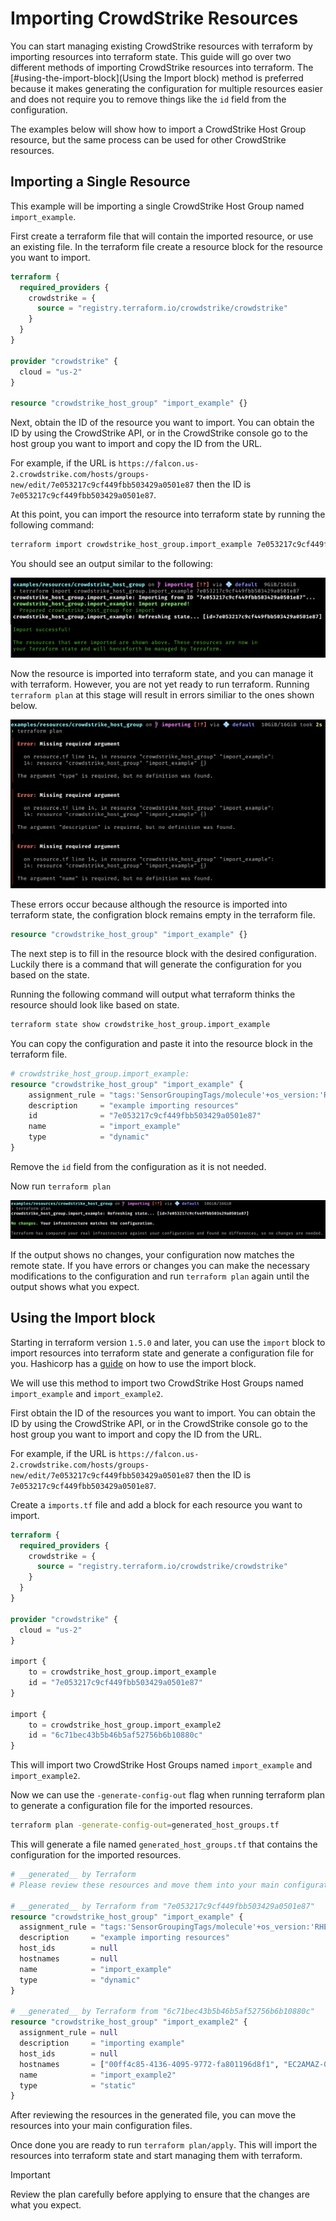 # Importing CrowdStrike Resources

You can start managing existing CrowdStrike resources with terraform by importing resources into terraform state. This guide will go over two different methods of importing CrowdStrike resources into terraform. The [#using-the-import-block](Using the Import block) method is preferred because it makes generating the configuration for multiple resources easier and does not require you to remove things like the `id` field from the configuration.

The examples below will show how to import a CrowdStrike Host Group resource, but the same process can be used for other CrowdStrike resources.

## Importing a Single Resource

This example will be importing a single CrowdStrike Host Group named `import_example`.

First create a terraform file that will contain the imported resource, or use an existing file. In the terraform file create a resource block for the resource you want to import. 
```terraform
terraform {
  required_providers {
    crowdstrike = {
      source = "registry.terraform.io/crowdstrike/crowdstrike"
    }
  }
}

provider "crowdstrike" {
  cloud = "us-2"
}

resource "crowdstrike_host_group" "import_example" {}

```

Next, obtain the ID of the resource you want to import. You can obtain the ID by using the CrowdStrike API, or in the CrowdStrike console go to the host group you want to import and copy the ID from the URL.

For example, if the URL is `https://falcon.us-2.crowdstrike.com/hosts/groups-new/edit/7e053217c9cf449fbb503429a0501e87` then the ID is `7e053217c9cf449fbb503429a0501e87`.

At this point, you can import the resource into terraform state by running the following command:
```bash
terraform import crowdstrike_host_group.import_example 7e053217c9cf449fbb503429a0501e87
```

You should see an output similar to the following:

![import_command image](./images/import_command.png)

Now the resource is imported into terraform state, and you can manage it with terraform. However, you are not yet ready to run terraform. Running `terraform plan` at this stage will result in errors similiar to the ones shown below.

![plan_command image](./images/plan_command.png)

These errors occur because although the resource is imported into terraform state, the configration block remains empty in the terraform file.


```terraform
resource "crowdstrike_host_group" "import_example" {}
```

The next step is to fill in the resource block with the desired configuration. Luckily there is a command that will generate the configuration for you based on the state.

Running the following command will output what terraform thinks the resource should look like based on state.
```bash
terraform state show crowdstrike_host_group.import_example
```

You can copy the configuration and paste it into the resource block in the terraform file. 

```terraform
# crowdstrike_host_group.import_example:
resource "crowdstrike_host_group" "import_example" {
    assignment_rule = "tags:'SensorGroupingTags/molecule'+os_version:'RHEL 9.4'"
    description     = "example importing resources"
    id              = "7e053217c9cf449fbb503429a0501e87"
    name            = "import_example"
    type            = "dynamic"
}
```

Remove the `id` field from the configuration as it is not needed. 

Now run `terraform plan`

![plan_finished](./images/plan_finished.png)

If the output shows no changes, your configuration now matches the remote state. If you have errors or changes you can make the necessary modifications to the configuration and run `terraform plan` again until the output shows what you expect.   


## Using the Import block

Starting in terraform version `1.5.0` and later, you can use the `import` block to import resources into terraform state and generate a configuration file for you. Hashicorp has a [guide](https://developer.hashicorp.com/terraform/language/import) on how to use the import block.

We will use this method to import two CrowdStrike Host Groups named `import_example` and `import_example2`.

First obtain the ID of the resources you want to import. You can obtain the ID by using the CrowdStrike API, or in the CrowdStrike console go to the host group you want to import and copy the ID from the URL.

For example, if the URL is `https://falcon.us-2.crowdstrike.com/hosts/groups-new/edit/7e053217c9cf449fbb503429a0501e87` then the ID is `7e053217c9cf449fbb503429a0501e87`.

Create a `imports.tf` file and add a block for each resource you want to import. 

```terraform
terraform {
  required_providers {
    crowdstrike = {
      source = "registry.terraform.io/crowdstrike/crowdstrike"
    }
  }
}

provider "crowdstrike" {
  cloud = "us-2"
}

import {
    to = crowdstrike_host_group.import_example
    id = "7e053217c9cf449fbb503429a0501e87"
}

import {
    to = crowdstrike_host_group.import_example2
    id = "6c71bec43b5b46b5af52756b6b10880c"
}
```

This will import two CrowdStrike Host Groups named `import_example` and `import_example2`.

Now we can use the `-generate-config-out` flag when running terraform plan to generate a configuration file for the imported resources.

```bash
terraform plan -generate-config-out=generated_host_groups.tf
```

This will generate a file named `generated_host_groups.tf` that contains the configuration for the imported resources.

```terraform
# __generated__ by Terraform
# Please review these resources and move them into your main configuration files.

# __generated__ by Terraform from "7e053217c9cf449fbb503429a0501e87"
resource "crowdstrike_host_group" "import_example" {
  assignment_rule = "tags:'SensorGroupingTags/molecule'+os_version:'RHEL 9.4'"
  description     = "example importing resources"
  host_ids        = null
  hostnames       = null
  name            = "import_example"
  type            = "dynamic"
}

# __generated__ by Terraform from "6c71bec43b5b46b5af52756b6b10880c"
resource "crowdstrike_host_group" "import_example2" {
  assignment_rule = null
  description     = "importing example"
  host_ids        = null
  hostnames       = ["00ff4c85-4136-4095-9772-fa801196d8f1", "EC2AMAZ-0L3TP64", "EC2AMAZ-AVF9PCV", "EC2AMAZ-KVQAOAL", "d4581a1b-6d6b-40fc-8400-d1c9c0c1ebdc"]
  name            = "import_example2"
  type            = "static"
}
```

After reviewing the resources in the generated file, you can move the resources into your main configuration files.

Once done you are ready to run `terraform plan/apply`. This will import the resources into terraform state and start managing them with terraform.

> [!IMPORTANT]
> Review the plan carefully before applying to ensure that the changes are what you expect.


